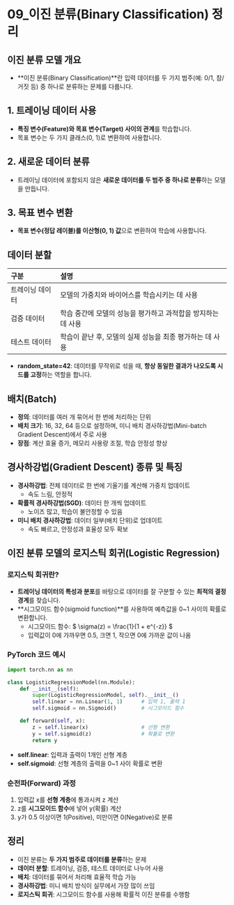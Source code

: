 # 09_이진 분류(Binary Classification) 정리

## 이진 분류 모델 개요

- **이진 분류(Binary Classification)**란 입력 데이터를 두 가지 범주(예: 0/1, 참/거짓 등) 중 하나로 분류하는 문제를 다룹니다.


## 1. 트레이닝 데이터 사용

- **특징 변수(Feature)와 목표 변수(Target) 사이의 관계**를 학습합니다.
- 목표 변수는 두 가지 클래스(0, 1)로 변환하여 사용합니다.


## 2. 새로운 데이터 분류

- 트레이닝 데이터에 포함되지 않은 **새로운 데이터를 두 범주 중 하나로 분류**하는 모델을 만듭니다.


## 3. 목표 변수 변환

- **목표 변수(정답 레이블)를 이산형(0, 1) 값**으로 변환하여 학습에 사용합니다.


## 데이터 분할

| 구분 | 설명 |
| :-- | :-- |
| 트레이닝 데이터 | 모델의 가중치와 바이어스를 학습시키는 데 사용 |
| 검증 데이터 | 학습 중간에 모델의 성능을 평가하고 과적합을 방지하는 데 사용 |
| 테스트 데이터 | 학습이 끝난 후, 모델의 실제 성능을 최종 평가하는 데 사용 |

- **random_state=42**:
데이터를 무작위로 섞을 때, **항상 동일한 결과가 나오도록 시드를 고정**하는 역할을 합니다.


## 배치(Batch)

- **정의**: 데이터를 여러 개 묶어서 한 번에 처리하는 단위
- **배치 크기**: 16, 32, 64 등으로 설정하며,
미니 배치 경사하강법(Mini-batch Gradient Descent)에서 주로 사용
- **장점**: 계산 효율 증가, 메모리 사용량 조절, 학습 안정성 향상


## 경사하강법(Gradient Descent) 종류 및 특징

- **경사하강법**: 전체 데이터로 한 번에 기울기를 계산해 가중치 업데이트
    - 속도 느림, 안정적
- **확률적 경사하강법(SGD)**: 데이터 한 개씩 업데이트
    - 노이즈 많고, 학습이 불안정할 수 있음
- **미니 배치 경사하강법**: 데이터 일부(배치 단위)로 업데이트
    - 속도 빠르고, 안정성과 효율성 모두 확보


## 이진 분류 모델의 로지스틱 회귀(Logistic Regression)

### 로지스틱 회귀란?

- **트레이닝 데이터의 특성과 분포**를 바탕으로 데이터를 잘 구분할 수 있는 **최적의 결정 경계**를 찾습니다.
- **시그모이드 함수(sigmoid function)**를 사용하여 예측값을 0~1 사이의 확률로 변환합니다.
    - 시그모이드 함수:
\$ \sigma(z) = \frac{1}{1 + e^{-z}} \$
    - 입력값이 0에 가까우면 0.5, 크면 1, 작으면 0에 가까운 값이 나옴


### PyTorch 코드 예시

```python
import torch.nn as nn

class LogisticRegressionModel(nn.Module):
    def __init__(self):
        super(LogisticRegressionModel, self).__init__()
        self.linear = nn.Linear(1, 1)      # 입력 1, 출력 1
        self.sigmoid = nn.Sigmoid()        # 시그모이드 함수

    def forward(self, x):
        z = self.linear(x)                 # 선형 변환
        y = self.sigmoid(z)                # 확률로 변환
        return y
```

- **self.linear**: 입력과 출력이 1개인 선형 계층
- **self.sigmoid**: 선형 계층의 출력을 0~1 사이 확률로 변환


### 순전파(Forward) 과정

1. 입력값 x를 **선형 계층**에 통과시켜 z 계산
2. z를 **시그모이드 함수**에 넣어 y(확률) 계산
3. y가 0.5 이상이면 1(Positive), 미만이면 0(Negative)로 분류

## 정리

- 이진 분류는 **두 가지 범주로 데이터를 분류**하는 문제
- **데이터 분할**: 트레이닝, 검증, 테스트 데이터로 나누어 사용
- **배치**: 데이터를 묶어서 처리해 효율적 학습 가능
- **경사하강법**: 미니 배치 방식이 실무에서 가장 많이 쓰임
- **로지스틱 회귀**: 시그모이드 함수를 사용해 확률적 이진 분류를 수행함
